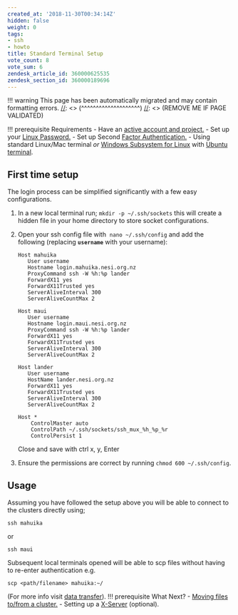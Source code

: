 ```yaml
---
created_at: '2018-11-30T00:34:14Z'
hidden: false
weight: 0
tags:
- ssh
- howto
title: Standard Terminal Setup
vote_count: 8
vote_sum: 6
zendesk_article_id: 360000625535
zendesk_section_id: 360000189696
---
```




[//]: <> (REMOVE ME IF PAGE VALIDATED)
[//]: <> (vvvvvvvvvvvvvvvvvvvv)
!!! warning
    This page has been automatically migrated and may contain formatting errors.
[//]: <> (^^^^^^^^^^^^^^^^^^^^)
[//]: <> (REMOVE ME IF PAGE VALIDATED)

!!! prerequisite Requirements
     -   Have an [active account and
         project.](https://support.nesi.org.nz/hc/en-gb/sections/360000196195-Accounts-Projects)
     -   Set up your [Linux
         Password.](../../Getting_Started/Accessing_the_HPCs/Setting_Up_and_Resetting_Your_Password.md)
     -   Set up Second [Factor
         Authentication.](../../Getting_Started/Accessing_the_HPCs/Setting_Up_Two_Factor_Authentication.md)
     -   Using standard Linux/Mac terminal *or* [Windows Subsystem for
         Linux](../../Scientific_Computing/Terminal_Setup/Windows_Subsystem_for_Linux_WSL.md)
         with [Ubuntu
         terminal](../../Scientific_Computing/Terminal_Setup/Ubuntu_LTS_terminal_Windows.md).

## First time setup

The login process can be simplified significantly with a few easy
configurations.

1.  In a new local terminal run; `mkdir -p ~/.ssh/sockets` this will
    create a hidden file in your home directory to store socket
    configurations.

2.  Open your ssh config file with  `nano ~/.ssh/config` and add the
    following (replacing **`username`** with your username):

    ``` sl
    Host mahuika
       User username
       Hostname login.mahuika.nesi.org.nz
       ProxyCommand ssh -W %h:%p lander
       ForwardX11 yes
       ForwardX11Trusted yes
       ServerAliveInterval 300
       ServerAliveCountMax 2

    Host maui
       User username
       Hostname login.maui.nesi.org.nz
       ProxyCommand ssh -W %h:%p lander
       ForwardX11 yes
       ForwardX11Trusted yes
       ServerAliveInterval 300
       ServerAliveCountMax 2

    Host lander
       User username
       HostName lander.nesi.org.nz
       ForwardX11 yes
       ForwardX11Trusted yes
       ServerAliveInterval 300
       ServerAliveCountMax 2

    Host *
        ControlMaster auto
        ControlPath ~/.ssh/sockets/ssh_mux_%h_%p_%r
        ControlPersist 1
    ```

    Close and save with ctrl x, y, Enter

3.  Ensure the permissions are correct by
    running `chmod 600 ~/.ssh/config`.

## Usage

Assuming you have followed the setup above you will be able to connect
to the clusters directly using;

``` sl
ssh mahuika
```

or

``` sl
ssh maui
```

Subsequent local terminals opened will be able to scp files without
having to re-enter authentication e.g.

``` sl
scp <path/filename> mahuika:~/
```

(For more info visit [data
transfer](https://support.nesi.org.nz/hc/en-gb/articles/360000578455-File-Transfer-with-SCP)).
!!! prerequisite What Next?
     -   [Moving files to/from a
         cluster.](../../Getting_Started/Next_Steps/Moving_files_to_and_from_the_cluster.md)
     -   Setting up a
         [X-Server](../../Scientific_Computing/Terminal_Setup/X11_on_NeSI.md) (optional).
